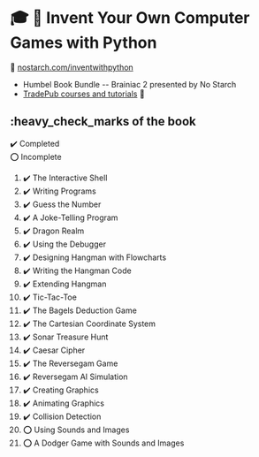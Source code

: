 # :mortar_board: :closed_book: Invent Your Own Computer Games with Python

:link: [nostarch.com/inventwithpython](https://nostarch.com/inventwithpython)

- Humbel Book Bundle -- Brainiac 2 presented by No Starch
- [TradePub courses and tutorials](https://github.com/learning-software-development/tradepub-tutorials) :rocket:

## :heavy_check_marks of the book

:heavy_check_mark: Completed  
:o: Incomplete

1. :heavy_check_mark: The Interactive Shell
2. :heavy_check_mark: Writing Programs
3. :heavy_check_mark: Guess the Number
4. :heavy_check_mark: A Joke-Telling Program
5. :heavy_check_mark: Dragon Realm
6. :heavy_check_mark: Using the Debugger
7. :heavy_check_mark: Designing Hangman with Flowcharts
8. :heavy_check_mark: Writing the Hangman Code
9. :heavy_check_mark: Extending Hangman
10. :heavy_check_mark: Tic-Tac-Toe
11. :heavy_check_mark: The Bagels Deduction Game
12. :heavy_check_mark: The Cartesian Coordinate System
13. :heavy_check_mark: Sonar Treasure Hunt
14. :heavy_check_mark: Caesar Cipher
15. :heavy_check_mark: The Reversegam Game
16. :heavy_check_mark: Reversegam AI Simulation
17. :heavy_check_mark: Creating Graphics
18. :heavy_check_mark: Animating Graphics
19. :heavy_check_mark: Collision Detection
20. :o: Using Sounds and Images
21. :o: A Dodger Game with Sounds and Images
